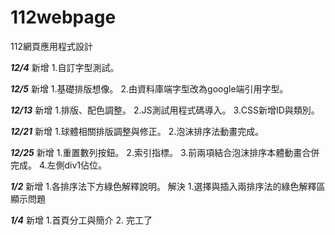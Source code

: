 # 112webpage
112網頁應用程式設計

***12/4*** 新增 1.自訂字型測試。

***12/5*** 新增 1.基礎排版想像。  2.由資料庫端字型改為google端引用字型。

***12/13*** 新增 1.排版、配色調整。  2.JS測試用程式碼導入。  3.CSS新增ID與類別。

***12/21*** 新增 1.球體相關排版調整與修正。  2.泡沫排序法動畫完成。

***12/25*** 新增 1.重置數列按鈕。  2.索引指標。  3.前兩項結合泡沫排序本體動畫合併完成。 4.左側div1佔位。

***1/2*** 新增 1.各排序法下方綠色解釋說明。  解決 1.選擇與插入兩排序法的綠色解釋區顯示問題

***1/4*** 新增 1.首頁分工與簡介  2. 完工了
